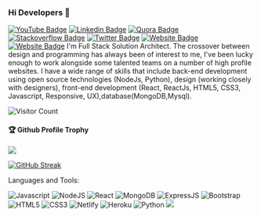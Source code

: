 ### Hi Developers 👋

[![YouTube Badge](https://img.shields.io/badge/YouTube-ItsAnkitSingh-red)](https://www.youtube.com/itsankitsingh)
[![Linkedin Badge](https://img.shields.io/badge/-Ankit-blue?style=flat-square&logo=Linkedin&logoColor=white&link=https://www.linkedin.com/in/ankit-singh-422980227)](https://www.linkedin.com/in/ankit-singh-422980227/)
[![Quora Badge](https://img.shields.io/badge/Quora-Ankit-pink)](https://www.quora.com/profile/Ankit-Singh-14104)
[![Stackoverflow Badge](https://img.shields.io/badge/StackOverflow-Ankit-yellow)](https://stackoverflow.com/users/17924891/ankit-singh-)
[![Twitter Badge](https://img.shields.io/badge/Twitter-AnkitSingh-blue)](https://twitter.com/ItsAnkit5ingh)
[![Website Badge](https://img.shields.io/badge/Website-AnkitSingh-green)](https://itsankitsingh.netlify.app/)
[![Website Badge](https://img.shields.io/badge/Website-AnkitSingh-gray)](https://ankitsingh711.github.io/)
I'm
Full Stack Solution Architect.
The crossover between design and programming has always been of interest to me, I've been lucky enough to work alongside some talented teams on a number of high profile websites. I have a wide range of skills that include back-end development using open source technologies (NodeJs, Python), design (working closely with designers), front-end development (React, ReactJs, HTML5, CSS3, Javascript, Responsive, UX),database(MongoDB,Mysql).


![Visitor Count](https://profile-counter.glitch.me/ankitsingh711/count.svg)

<div>
  <h4>🏆 Github Profile Trophy</h4>
  <a href="https://github.com/ryo-ma/github-profile-trophy">
    <img src="https://github-profile-trophy.vercel.app/?username=ankitsingh711&column=7"/>
  </a>
</div>

[![GitHub Streak](https://github-readme-streak-stats.herokuapp.com?user=ankitsingh711&theme=dark&hide_border=true&border_radius=5&date_format=%5BY%20%5DM%20j)](https://git.io/streak-stats)

Languages and Tools: 

 <img alt="Javascript" src="https://img.shields.io/badge/javascript-%23ED8B00.svg?style=flat-square&logo=javascript&logoColor=white"/> <img alt="NodeJS" src="https://img.shields.io/badge/node.js-%2343853D.svg?style=flat-square&logo=node-dot-js&logoColor=white"/> <img alt="React" src="https://img.shields.io/badge/react-%2320232a.svg?style=flat-square&logo=react&logoColor=%2361DAFB"/> <img alt="MongoDB" src ="https://img.shields.io/badge/MongoDB-%234ea94b.svg?style=flat-square&logo=mongodb&logoColor=white"/> <img alt="ExpressJS" src ="https://img.shields.io/badge/ExpressjS-%234e434b.svg?style=flat-square&logo=express&logoColor=white"/> <img alt="Bootstrap" src="https://img.shields.io/badge/bootstrap-%23563D7C.svg?style=flat-square&logo=bootstrap&logoColor=white"/> <img alt="HTML5" src="https://img.shields.io/badge/html5-%23E34F26.svg?style=flat-square&logo=html5&logoColor=white"/> <img alt="CSS3" src="https://img.shields.io/badge/css3-%231572B6.svg?style=flat-square&logo=css3&logoColor=white"/> <img alt="Netlify" src ="https://img.shields.io/badge/Netllify-%234eab.svg?style=flat-square&logo=netlify&logoColor=white"/> <img alt="Heroku" src ="https://img.shields.io/badge/Heroku-%23478a4b.svg?style=flat-square&logo=heroku&logoColor=white"/> <img alt="Python" src ="https://img.shields.io/badge/Python-%2834ea9.svg?style=flat-square&logo=python&logoColor=white"/>
![](https://activity-graph.herokuapp.com/graph?username=ankitsingh711&theme=react-dark&area=true)
<!--
**ankitsingh711/ankitsingh711** is a ✨ _special_ ✨ repository because its `README.md` (this file) appears on your GitHub profile.

Here are some ideas to get you started:

- 🔭 I’m currently working on ...
- 🌱 I’m currently learning ...
- 👯 I’m looking to collaborate on ...
- 🤔 I’m looking for help with ...
- 💬 Ask me about ...
- 📫 How to reach me: ...
- 😄 Pronouns: ...
- ⚡ Fun fact: .....

-->
